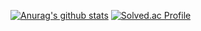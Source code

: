 [![Anurag's github stats](https://github-readme-stats.vercel.app/api?username=vhehduatks)](https://github.com/anuraghazra/github-readme-stats)
[![Solved.ac Profile](http://mazassumnida.wtf/api/v2/generate_badge?boj=gudghks)](https://solved.ac/gudghks/)
<!--
**vhehduatks/vhehduatks** is a ✨ _special_ ✨ repository because its `README.md` (this file) appears on your GitHub profile.

Here are some ideas to get you started:

- 🔭 I’m currently working on ...
- 🌱 I’m currently learning ...
- 👯 I’m looking to collaborate on ...
- 🤔 I’m looking for help with ...
- 💬 Ask me about ...
- 📫 How to reach me: ...
- 😄 Pronouns: ...
- ⚡ Fun fact: ...
-->
